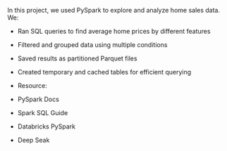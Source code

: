 In this project, we used PySpark to explore and analyze home sales data. We:
- Ran SQL queries to find average home prices by different features
- Filtered and grouped data using multiple conditions
- Saved results as partitioned Parquet files
- Created temporary and cached tables for efficient querying

- Resource:
- PySpark Docs
- Spark SQL Guide
- Databricks PySpark
- Deep Seak
